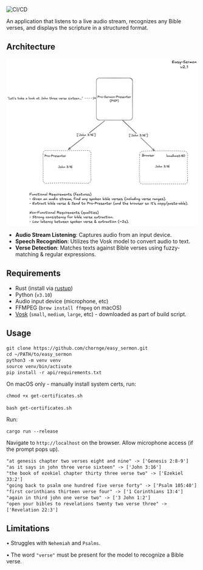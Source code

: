 ![CI/CD](https://github.com/chornge/easy_sermon/actions/workflows/build.yml/badge.svg?branch=main)

An application that listens to a live audio stream, recognizes any Bible verses, and displays the scripture in a structured format.

## Architecture

![Design Doc](design_doc.excalidraw.png)

- **Audio Stream Listening**: Captures audio from an input device.
- **Speech Recognition**: Utilizes the Vosk model to convert audio to text.
- **Verse Detection**: Matches texts against Bible verses using fuzzy-matching & regular expressions.

## Requirements

- Rust (install via [rustup](https://rustup.rs/))
- Python (`v3.10`)
- Audio input device (microphone, etc)
- FFMPEG (`brew install ffmpeg` on macOS)
- [Vosk](https://github.com/alphacep/vosk-api) (`small`, `medium`, `large`, etc) - downloaded as part of build script.

## Usage

```
git clone https://github.com/chornge/easy_sermon.git
cd ~/PATH/to/easy_sermon
python3 -m venv venv
source venv/bin/activate
pip install -r api/requirements.txt
```

On macOS only - manually install system certs, run:

```
chmod +x get-certificates.sh

bash get-certificates.sh
```

Run:

```
cargo run --release
```

Navigate to `http://localhost` on the browser. Allow microphone access (if the prompt pops up).

```
"at genesis chapter two verses eight and nine" -> ['Genesis 2:8-9']
"as it says in john three verse sixteen" -> ['John 3:16']
"the book of ezekiel chapter thirty three verse two" -> ['Ezekiel 33:2']
"going back to psalm one hundred five verse forty" -> ['Psalm 105:40']
"first corinthians thirteen verse four" -> ['1 Corinthians 13:4']
"again in third john one verse two" -> ['3 John 1:2']
"open your bibles to revelations twenty two verse three" -> ['Revelation 22:3']
```

## Limitations

• Struggles with `Nehemiah` and `Psalms`.

• The word `"verse"` must be present for the model to recognize a Bible verse.
